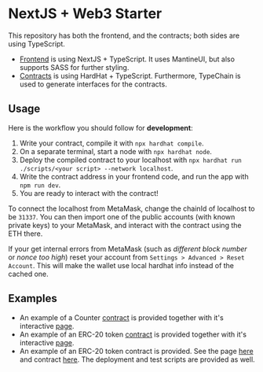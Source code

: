 # NextJS + Web3 Starter

This repository has both the frontend, and the contracts; both sides are using TypeScript.

- [Frontend](./frontend/) is using NextJS + TypeScript. It uses MantineUI, but also supports SASS for further styling.
- [Contracts](./contracts/) is using HardHat + TypeScript. Furthermore, TypeChain is used to generate interfaces for the contracts.

## Usage

Here is the workflow you should follow for **development**:

1. Write your contract, compile it with `npx hardhat compile`.
2. On a separate terminal, start a node with `npx hardhat node`.
3. Deploy the compiled contract to your localhost with `npx hardhat run ./scripts/<your script> --network localhost`.
4. Write the contract address in your frontend code, and run the app with `npm run dev`.
5. You are ready to interact with the contract!

To connect the localhost from MetaMask, change the chainId of localhost to be `31337`. You can then import one of the public accounts (with known private keys) to your MetaMask, and interact with the contract using the ETH there.

If your get internal errors from MetaMask (such as _different block number_ or _nonce too high_) reset your account from `Settings > Advanced > Reset Account`. This will make the wallet use local hardhat info instead of the cached one.

## Examples

- An example of a Counter [contract](./contracts/contracts/Counter.sol) is provided together with it's interactive [page](./frontend/counter.tsx).
- An example of an ERC-20 token [contract](./contracts/contracts/MyToken.sol) is provided together with it's interactive [page](./frontend/mytoken.tsx).
- An example of an ERC-20 token contract is provided. See the page [here](./frontend/mytoken.tsx) and contract [here](./contracts/contracts/MyToken.sol). The deployment and test scripts are provided as well.
